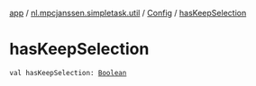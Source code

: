 [app](../../index.md) / [nl.mpcjanssen.simpletask.util](../index.md) / [Config](index.md) / [hasKeepSelection](.)

# hasKeepSelection

`val hasKeepSelection: `[`Boolean`](https://kotlinlang.org/api/latest/jvm/stdlib/kotlin/-boolean/index.html)